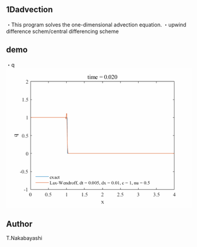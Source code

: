 ## 1Dadvection

・This program solves the one-dimensional advection equation.
・upwind difference schem/central differencing scheme

## demo
・q  
![](img/demo.gif)  

## Author
T.Nakabayashi
